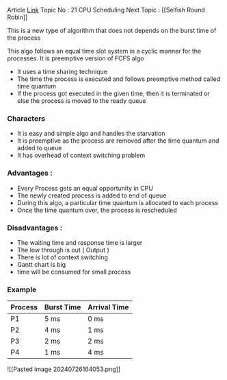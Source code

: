 Article  [Link](https://www.geeksforgeeks.org/program-for-round-robin-scheduling-for-the-same-arrival-time/)
Topic No : 21 CPU Scheduling
Next Topic : [[Selfish Round Robin]]

This is a new type of algorithm that does not depends on the burst time of the process

This algo follows an equal time slot system in a cyclic manner for the processes. It is preemptive version of FCFS algo

- It uses a time sharing technique
- The time the process is executed and follows preemptive method called time quantum
- If the process got executed in the given time, then it is terminated or else the process is moved to the ready queue

### Characters
- It is easy and simple algo and handles the starvation 
- It is preemptive as the process are removed after the time quantum and added to queue
- It has overhead of context switching problem

### Advantages :
- Every Process gets an equal opportunity in CPU
- The newly created process is added to end of queue
- During this algo, a particular time quantum is allocated to each process
- Once the time quantum over, the process is rescheduled

### Disadvantages :
- The waiting time and response time is larger
- The low through is out ( Output )
- There is lot of context switching
- Gantt chart is big 
- time will be consumed for small process

### Example 

| **Process** | **Burst Time** | **Arrival Time** |
| ----------- | -------------- | ---------------- |
| P1          | 5 ms           | 0 ms             |
| P2          | 4 ms           | 1 ms             |
| P3          | 2 ms           | 2 ms             |
| P4          | 1 ms           | 4 ms             |
![[Pasted image 20240726164053.png]]